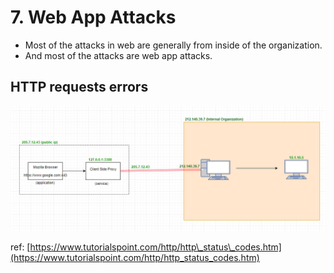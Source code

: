 # 7. Web App Attacks

* Most of the attacks in web are generally from inside of the organization.
* And most of the attacks are web app attacks.

## HTTP requests errors

![ref: tutorialspoint.com](../.gitbook/assets/image%20%2828%29.png)

ref: [https://www.tutorialspoint.com/http/http\_status\_codes.htm](https://www.tutorialspoint.com/http/http_status_codes.htm)

